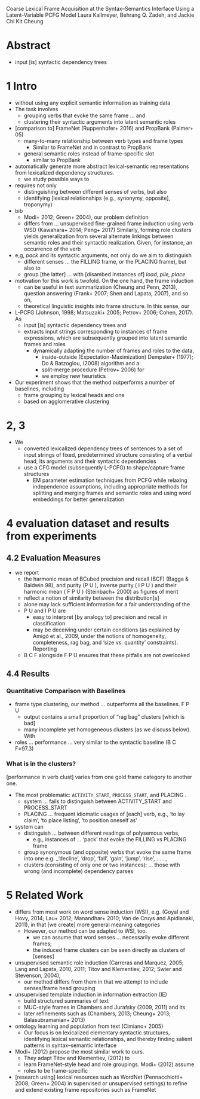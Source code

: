 Coarse Lexical Frame Acquisition at the Syntax–Semantics Interface 
  Using a Latent-Variable PCFG Model
Laura Kallmeyer, Behrang Q. Zadeh, and Jackie Chi Kit Cheung

# Abstract

* input [is] syntactic dependency trees

# 1 Intro

* without using any explicit semantic information as training data 
* The task involves 
  * grouping verbs that evoke the same frame ...  and 
  * clustering their syntactic arguments into latent semantic roles
* [comparison to] FrameNet (Ruppenhofer+ 2016) and PropBank (Palmer+ 05)
  * many-to-many relationship between verb types and frame types
    * Similar to FrameNet and in contrast to PropBank
  * general semantic roles instead of frame-specific slot 
    * similar to PropBank
* automatically generate more abstract lexical-semantic representations 
  from lexicalized dependency structures.
  * we study possible ways to 
* requires not only 
  * distinguishing between different senses of verbs, but also 
  * identifying [lexical relationships (e.g., synonymy, opposite], troponymy)
* bib
    * Modi+ 2012; Green+ 2004), our problem definition 
    * differs from ... unsupervised fine-grained frame induction using verb WSD
      (Kawahara+ 2014; Peng+ 2017)
      Similarly, forming role clusters yields generalization from several
      alternate linkings between semantic roles and their syntactic
      realization. Given, for instance, an occurrence of the verb 
* e,g, _pack_ and its syntactic arguments, not only do we aim to distinguish
  * different senses ... the FILLING frame, or the PLACING frame), but also to
  * group [the latter] ... with [disambed instances of] _load, pile, place_
* motivation for this work is twofold. On the one hand, the frame induction
  * can be useful in 
    text summarization (Cheung and Penn, 2013), 
    question answering (Frank+ 2007; Shen and Lapata, 2007), and so on,
  * theoretical linguistic insights into frame structure. In this sense, our
* L-PCFG (Johnson, 1998; Matsuzaki+ 2005; Petrov+ 2006; Cohen, 2017). As 
  * input [is] syntactic dependency trees and 
  * extracts input strings corresponding to instances of frame expressions,
    which are subsequently grouped into latent semantic frames and roles 
    * dynamically adapting the number of frames and roles to the data, 
      * inside-outside (Expectation-Maximization)
        Dempster+ (1977); Do & Batzoglou, (2008) algorithm and a 
      * split-merge procedure (Petrov+ 2006) for 
      * we employ new heuristics
* Our experiment shows that the method outperforms a number of 
  baselines, including 
    * frame grouping by lexical heads and one 
    * based on agglomerative clustering

# 2, 3

* We 
  * converted lexicalized dependency trees of sentences 
    to a set of input strings of fixed, predetermined structure 
    consisting of a verbal head, its arguments and their syntactic dependencies
  * use a CFG model (subsequently L-PCFG) to shape/capture frame structures
    * EM parameter estimation techniques from PCFG while 
      relaxing independence assumptions, including appropriate 
      methods for splitting and merging frames and semantic roles and using
      word embeddings for better generalization

# 4 evaluation dataset and results from experiments

## 4.2 Evaluation Measures

* we report 
  * the harmonic mean of BCubed precision and recall (BCF) (Bagga & Baldwin 98), and 
    purity (P U ), inverse purity ( I P U ) and their harmonic mean ( F P U )
    (Steinbach+ 2000) as figures of merit
  * reflect a notion of similarity between the distribution[s] 
  * alone may lack sufficient information for a fair understanding of the
  * P U and I P U are 
    * easy to interpret [by analogy to] precision and recall in classification
    * may be deceiving under certain conditions (as explained by Amigó et al.,
      2009, under the notions of homogeneity, completeness, rag bag, and ‘size
      vs. quantity’ constraints).  Reporting 
  * B C F alongside F P U ensures that these pitfalls are not overlooked

## 4.4 Results

### Quantitative Comparison with Baselines 

* frame type clustering, our method ... outperforms all the baselines.  F P U
  * output contains a small proportion of “rag bag” clusters [which is bad]
  * many incomplete yet homogeneous clusters (as we discuss below). With
* roles ... performance ... very similar to the syntactic baseline (B C F=97.3)

### What is in the clusters? 

[performance in verb clust] varies from one gold frame category to another one.
  * The most problematic: `ACTIVITY_START`, `PROCESS_START`, and PLACING .
    * system ... fails to distinguish between ACTIVITY_START and PROCESS_START
    * PLACING ... frequent idiomatic usages of [each] verb, 
      e.g., ‘to lay claim’, ‘to place listing’, ‘to position oneself as’
  * system can 
    * distinguish ... between different readings of polysemous verbs,
      * e.g., instances of ... ‘pack’ that evoke the FILLING vs PLACING frame 
    * group synonymous (and opposite) verbs that evoke the same frame into one
    e.g. _‘decline’, ‘drop’, ‘fall’, ‘gain’, ‘jump’, ‘rise’, . . . ,
    * clusters (consisting of only one or two instances): ... those with
      wrong (and incomplete) dependency parses

# 5 Related Work

* differs from most work on word sense induction (WSI), e.g. 
  (Goyal and Hovy, 2014; Lau+ 2012; Manandhar+ 2010; Van de Cruys
  and Apidianaki, 2011), in that [we create] more general meaning categories
  * However, our method can be adapted to WSI, too.  
    * we can assume that word senses ...  necessarily evoke different frames;
    * the induced frame clusters can be seen directly as clusters of [senses]
* unsupervised semantic role induction 
  (Carreras and Marquez, 2005; Lang and Lapata, 2010, 2011; 
  Titov and Klementiev, 2012; Swier and Stevenson, 2004), 
  * our method differs from them in that 
    we attempt to include senses/frame head grouping 
* unsupervised template induction in information extraction (IE)
  * build structured summaries of text
  * MUC-style frames in Chambers and Jurafsky (2009, 2011) and its 
  * later refinements such as 
    (Chambers, 2013; Cheung+ 2013; Balasubramanian+ 2013)
* ontology learning and population from text (Cimiano+ 2005) 
  * Our focus is on lexicalized elementary syntactic structures, 
    identifying lexical semantic relationships, and thereby 
    finding salient patterns in syntax–semantic interface 
* Modi+ (2012) propose the most similar work to ours.  
  * They adapt Titov and Klementiev, (2012) to 
  * learn FrameNet-style head and role groupings. Modi+ (2012) assume
  * roles to be frame-specific
* [research using] lexical resources such as WordNet 
  (Pennacchiotti+ 2008; Green+ 2004) 
  in supervised or unsupervised settings) to 
  refine and extend existing frame repositories such as FrameNet
